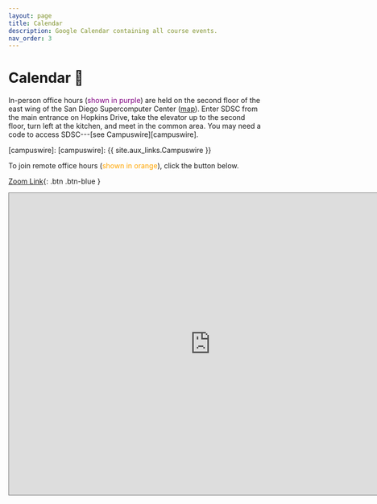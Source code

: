 ```yaml
---
layout: page
title: Calendar
description: Google Calendar containing all course events.
nav_order: 3
---
```


# Calendar 📆

In-person office hours (<span style="color:purple">shown in purple</span>) are
held on the second floor of the east wing of the San Diego Supercomputer Center
([map](https://g.page/SDSC_UCSanDiego?share)). Enter SDSC from the main
entrance on Hopkins Drive, take the elevator up to the second floor, turn left
at the kitchen, and meet in the common area. You may need a code to access
SDSC---[see Campuswire][campuswire].

[campuswire]: [campuswire]: {{ site.aux_links.Campuswire }}

To join remote office hours (<span style="color:orange">shown in
orange</span>), click the button below.

[Zoom Link](https://ucsd.zoom.us/j/93291940198?pwd=aWJvWmNwRFJpalF1dXh0dTBDSUo5UT09){: .btn .btn-blue }

<iframe src="https://calendar.google.com/calendar/embed?height=600&wkst=1&bgcolor=%23ffffff&ctz=America%2FLos_Angeles&src=MmNrZXA1ZHUxNGEwN3RtZzMwdTNlYjY1ZTRAZ3JvdXAuY2FsZW5kYXIuZ29vZ2xlLmNvbQ&color=%233F51B5" style="border:solid 1px #777" width="800" height="600" frameborder="0" scrolling="no"></iframe>